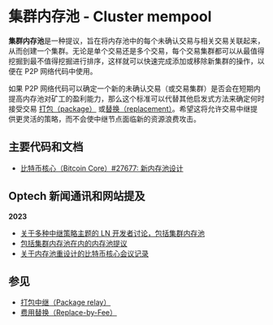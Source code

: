 # 集群内存池 - Cluster mempool

**集群内存池**是一种提议，旨在将内存池中的每个未确认交易与相关交易关联起来，从而创建一个集群。无论是单个交易还是多个交易，每个交易集群都可以从最值得挖掘到最不值得挖掘进行排序，这样就可以快速完成添加或移除新集群的操作，以便在 P2P 网络代码中使用。

如果 P2P 网络代码可以确定一个新的未确认交易（或交易集群）是否会在短期内提高内存池对矿工的盈利能力，那么这个标准可以代替其他启发式方法来确定何时接受交易 [打包（package）](https://bitcoinops.org/en/topics/package-relay/) 或[替换（replacement）](https://bitcoinops.org/en/topics/replace-by-fee/)。希望这将允许交易中继提供更灵活的策略，而不会使中继节点面临新的资源浪费攻击。

## 主要代码和文档

* [比特币核心（Bitcoin Core）#27677: 新内存池设计](https://github.com/bitcoin/bitcoin/issues/27677)

## Optech 新闻通讯和网站提及

**2023**

* [关于多种中继策略主题的 LN 开发者讨论，包括集群内存池](https://bitcoinops.org/en/newsletters/2023/07/26/#reliable-transaction-confirmation)
* [包括集群内存池在内的内存池提议](https://bitcoinops.org/en/blog/waiting-for-confirmation/#policy-proposals)
* [关于内存池重设计的比特币核心会议记录](https://bitcoinops.org/en/newsletters/2023/05/17/#mempool-clustering)

## 参见

* [打包中继（Package relay）](https://bitcoinops.org/en/topics/package-relay/)
* [费用替换（Replace-by-Fee）](https://bitcoinops.org/en/topics/replace-by-fee/)

